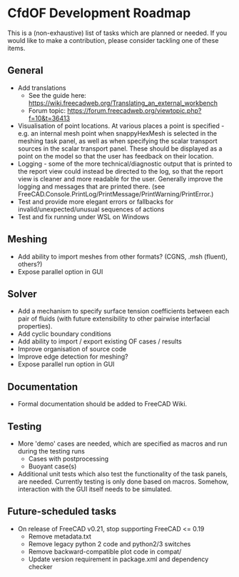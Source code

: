# CfdOF Development Roadmap

This is a (non-exhaustive) list of tasks which are planned or needed. If you would like to make a contribution,
please consider tackling one of these items.

## General

* Add translations
    * See the guide here: https://wiki.freecadweb.org/Translating_an_external_workbench
    * Forum topic: https://forum.freecadweb.org/viewtopic.php?f=10&t=36413
* Visualisation of point locations. At various places a point is specified - e.g. an internal 
mesh point when snappyHexMesh is selected in the meshing task panel, as well as
when specifying the scalar transport sources in the scalar transport panel. These should be 
displayed as a point on the model so that the user has feedback on their location. 
* Logging - some of the more technical/diagnostic output that is printed to the report view 
could instead be directed to the log, so that the report view is cleaner and more readable 
for the user. Generally improve the logging and messages that are printed there.
(see FreeCAD.Console.PrintLog/PrintMessage/PrintWarning/PrintError.)
* Test and provide more elegant errors or fallbacks for invalid/unexpected/unusual sequences of actions
* Test and fix running under WSL on Windows
  
## Meshing
* Add ability to import meshes from other formats? (CGNS, .msh (fluent), others?)
* Expose parallel option in GUI

## Solver
* Add a mechanism to specify surface tension coefficients between each pair of fluids
  (with future extensibility to other pairwise interfacial properties).
* Add cyclic boundary conditions
* Add ability to import / export existing OF cases / results
* Improve organisation of source code
* Improve edge detection for meshing?
* Expose parallel run option in GUI

## Documentation
* Formal documentation should be added to FreeCAD Wiki.

## Testing
* More 'demo' cases are needed, which are specified as macros and run during the testing runs
  * Cases with postprocessing
  * Buoyant case(s)
* Additional unit tests which also test the functionality of the task panels, are needed. Currently testing is only
  done based on macros. Somehow, interaction with the GUI itself needs to be simulated.

## Future-scheduled tasks
* On release of FreeCAD v0.21, stop supporting FreeCAD <= 0.19
    * Remove metadata.txt
    * Remove legacy python 2 code and python2/3 switches
    * Remove backward-compatible plot code in compat/
    * Update version requirement in package.xml and dependency checker
